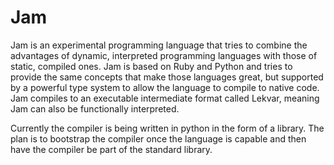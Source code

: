# Jam

Jam is an experimental programming language that tries to combine the advantages of dynamic, interpreted programming languages with those of static, compiled ones. Jam is based on Ruby and Python and tries to provide the same concepts that make those languages great, but supported by a powerful type system to allow the language to compile to native code. Jam compiles to an executable intermediate format called Lekvar, meaning Jam can also be functionally interpreted.

Currently the compiler is being written in python in the form of a library. The plan is to bootstrap the compiler once the language is capable and then have the compiler be part of the standard library.
